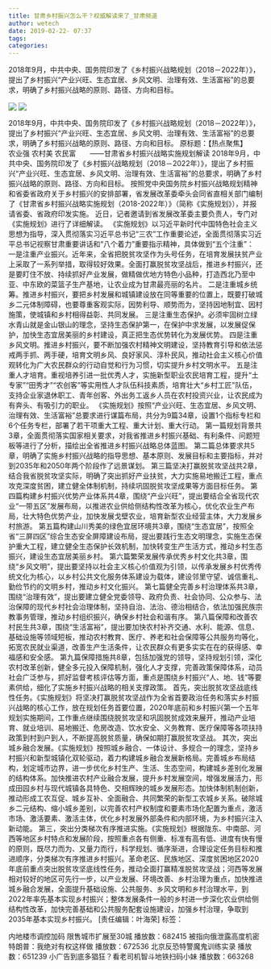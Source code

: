 ```yaml
---
title: 甘肃乡村振兴怎么干？权威解读来了_甘肃频道
author: wetech
date: 2019-02-22- 07:37
tags: 
categories: 
---
```

2018年9月，中共中央、国务院印发了《乡村振兴战略规划（2018－2022年）》，提出了乡村振兴“产业兴旺、生态宜居、乡风文明、治理有效、生活富裕”的总要求，明确了乡村振兴战略的原则、路径、方向和目标。
<!-- more -->
                
<img align="center" border="0" src="http://p2.ifengimg.com/a/2019_08/e5a92d993c5d836_size40_w450_h343.jpg" />
                
<img align="center" border="0" src="http://p2.ifengimg.com/a/2016/0810/204c433878d5cf9size1_w16_h16.png" />
                
            
2018年9月，中共中央、国务院印发了《乡村振兴战略规划（2018－2022年）》，提出了乡村振兴“产业兴旺、生态宜居、乡风文明、治理有效、生活富裕”的总要求，明确了乡村振兴战略的原则、路径、方向和目标。
原标题：【热点聚焦】
      农业强 农村美 农民富
      ——甘肃省乡村振兴战略实施规划解读
2018年9月，中共中央、国务院印发了《乡村振兴战略规划（2018－2022年）》，提出了乡村振兴“产业兴旺、生态宜居、乡风文明、治理有效、生活富裕”的总要求，明确了乡村振兴战略的原则、路径、方向和目标。
按照党中央国务院乡村振兴战略规划精神和省委省政府关于乡村振兴的安排部署，省发展改革委牵头会同省直相关部门编制了《甘肃省乡村振兴战略实施规划（2018-2022年）》（简称《实施规划》），并报请省委、省政府印发实施。
近日，记者邀请到省发展改革委主要负责人，专门对《实施规划》进行了详细解读。
《实施规划》以习近平新时代中国特色社会主义思想为指导，深入贯彻落实习近平总书记“三农”工作重要论述，全面贯彻落实习近平总书记视察甘肃重要讲话和“八个着力”重要指示精神，具体做到“五个注重”：
一是注重产业振兴。近年来，全省把脱贫攻坚作为头号任务，在培育发展扶贫产业上采取了一系列举措，取得较好效果。全面打赢脱贫攻坚战后，推进乡村振兴，还是要盯住不放、持续抓好产业发展，做精做优地方特色小品种，打造西北乃至中亚、中东欧的菜篮子生产基地，让农业成为甘肃最亮丽的名片。
二是注重城乡统筹。推进乡村振兴，要把乡村发展和城镇建设放在同等重要的位置上，既要打破城乡二元体制障碍，也要尊重客观实际，因势利导、顺势而为，坚持因地制宜、因村施策，使城镇和乡村相得益彰、共同发展。
三是注重生态保护。必须牢固树立绿水青山就是金山银山的理念，坚持生态保护第一，在保护中求发展，以发展促保护，加快生态宜居美丽的乡村建设，真正把生态优势转化为发展优势。
四是注重乡风文明。推进乡村振兴，要不断加强农村精神文明建设，坚持教育引导和依法惩戒两手抓、两手硬，培育文明乡风、良好家风、淳朴民风，推动社会主义核心价值观转化为广大农民群众的行动自觉和行为习惯，切实提升乡村文明水平。
五是注重人才培育。重视培养引进一批优秀人才，实施新型职业农民培育工程，提升“土专家”“田秀才”“农创客”等实用性人才队伍科技素质，培育壮大“乡村工匠”队伍，支持企业家退休职工、青年创客、外出务工返乡人员在农村投资兴业，让农民成为有奔头、有吸引力的职业。
《实施规划》按照“产业兴旺、生态宜居、乡风文明、治理有效、生活富裕”总要求进行谋篇布局，共分为9篇34章，设置1个指标专栏和6个任务专栏，部署了若干项重大工程、重大计划、重大行动。
第一篇规划背景共3章，全面贯彻落实国家相关要求，对我省推进乡村振兴基础、有利条件、问题短板等进行了分析，描绘出全省推进乡村振兴战略总体蓝图。
第二篇总体要求共5章，明确了实施乡村振兴战略的指导思想、基本原则、发展目标和主要指标，并对到2035年和2050年两个阶段作了远景谋划。
第三篇坚决打赢脱贫攻坚战共2章，结合我省脱贫攻坚实际，明确了突出抓好产业扶贫，大力实施易地搬迁工程，重点攻克深度贫困，建立健全体制机制，持续巩固脱贫攻坚成果等方面目标任务。
第四篇构建乡村振兴优势产业体系共4章，围绕“产业兴旺”，提出要结合全省现代农业“一带五区”发展布局，以推进农业供给侧结构性改革为核心，优化农业生产布局，壮大特色优势产业，加快发展戈壁农业，培育新型农业经营主体，大力发展乡村旅游。
第五篇构建山川秀美的绿色宜居环境共3章，围绕“生态宜居”，按照全省“三屏四区”综合生态安全屏障建设布局，提出要践行生态文明理念，实施生态保护重大工程，建立健全生态保护长效机制，加快转变生产生活方式，推动乡村生态振兴，建设生态宜居美丽乡村。
第六篇繁荣发展传承优秀乡村文化共3章，围绕“乡风文明”，提出要坚持以社会主义核心价值观为引领，以传承发展乡村优秀传统文化为核心，以乡村公共文化服务体系建设为载体，建设邻里守望、诚信重礼、勤俭节约的文明乡村，推动乡村文化振兴。
第七篇健全完善乡村治理体系共3章，围绕“治理有效”，提出要建立健全党委领导、政府负责、社会协同、公众参与、法治保障的现代乡村社会治理体制，坚持自治、法治、德治相结合，依法加强民族宗教事务管理，推动乡村组织振兴，确保乡村社会和谐有序。
第八篇保障和改善农村民生共3章，围绕“生活富裕”，提出要加快农村补齐交通、水利、能源、信息、基础设施等领域短板，推动农村教育、医疗、养老和社会保障等公共服务均等化，拓宽农民就业渠道，改善生产生活条件，让农民群众有更多实实在在的获得感、幸福感和安全感。
第九篇保障措施共8章，包括加强党的领导，坚持规划引领，深化农村改革创新，健全多元投入保障机制，强化人才支撑，完善政策保障体系，动员社会广泛参与，抓好监督考核评估等方面，重点是围绕乡村振兴“人、地、钱”等要素供给，细化了实施乡村振兴战略的相关支撑政策。
首先，突出脱贫攻坚战底线性任务。《实施规划》将坚决打赢脱贫攻坚战作为全省首要政治任务和落实乡村振兴战略的核心工作，放在规划任务首要位置，2020年底前和乡村振兴第一个五年规划实施期间，工作重点继续围绕脱贫攻坚和巩固脱贫成效来展开，推动产业培育、就业培训、易地搬迁、危房改造、饮水安全、义务教育、医疗保障等各项扶持政策到村到户到人，不断提高脱贫质量，确保如期打赢脱贫攻坚战。
其次，突出城乡融合发展。《实施规划》按照城乡融合、一体设计、多规合一的理念，坚持乡村振兴和新型城镇化双轮驱动，着力构建城乡融合发展新格局。完善城乡布局结构，划定城市边界，进一步优化乡村生产、生活、生态空间，构建城乡差别化发展的结构体系。加快推进农村产业融合发展，提升乡村发展空间，增强发展活力，形成田园乡村与现代城镇各具特色、交相辉映的城乡发展形态。加快体制机制创新，推动形成工农互促、城乡互补、全面融合、共同繁荣的新型工农城乡关系。破除城乡二元结构、缩小城乡差别，以完善农村产权制度和要素市场化配置为重点，激活市场、激活要素、激活主体，优化乡村发展外部条件和内部环境，为乡村振兴注入新动能。
第三，突出分类梯次有序推进实施。《实施规划》根据陇东、中南部、河西等地区乡村特点和发展阶段，按照重点各有侧重、标准有高有低、进度有快有慢的原则，既尽力而为、又量力而行，科学规划、循序渐进，合理设定任务目标和推进顺序，分类梯次有序推进乡村振兴。革命老区、民族地区、深度贫困地区2020年底前重点突出脱贫攻坚底线性任务，推动全面打赢精准脱贫攻坚战；河西等发展相对较好的地区可先行一步，以产业发展、环境改善、乡村治理为重点，加快推进城乡融合发展，全面提升基础设施、公共服务、乡风文明和乡村治理水平，到2022年率先基本实现乡村振兴；整体发展条件一般的乡村进一步深化农业供给侧结构性改革，加快完善基础和公共服务配套设施建设，加强乡村治理，争取到2035年基本实现乡村振兴。
[责任编辑：叶海荣]
标签：
 
             
内地楼市调控加码 限售城市扩展至30城
播放数：682415
被指向俄泄露高度机密 特朗普：我绝对有权这样做
播放数：672536
北京反恐特警魔鬼训练实录
播放数：651239
小广告到底多猖狂？看老司机智斗地铁扫码小妹
播放数：663268
